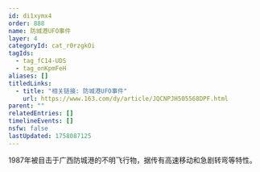 ```yaml
---
id: di1xymx4
order: 888
name: 防城港UFO事件
layer: 4
categoryId: cat_r0rzgkOi
tagIds:
  - tag_fC14-UDS
  - tag_onKpmFeH
aliases: []
titledLinks:
  - title: "相关链接: 防城港UFO事件"
    url: https://www.163.com/dy/article/JQCNPJH505568DPF.html
parent: ""
relatedEntries: []
timelineEvents: []
nsfw: false
lastUpdated: 1758087125
---
```


1987年被目击于广西防城港的不明飞行物，据传有高速移动和急剧转弯等特性。